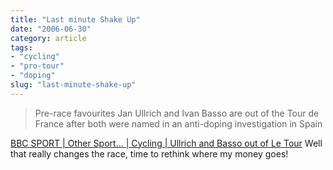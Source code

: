 ```yaml
---
title: "Last minute Shake Up"
date: "2006-06-30"
category: article
tags:
- "cycling"
- "pro-tour"
- "doping"
slug: "last-minute-shake-up"
---
```


> Pre-race favourites Jan Ullrich and Ivan Basso are out of the Tour de France after both were named in an anti-doping investigation in Spain

[BBC SPORT | Other Sport… | Cycling | Ullrich and Basso out of Le Tour][1] Well that really changes the race, time to rethink where my money goes!

[1]:	https://news.bbc.co.uk/sport1/hi/other_sports/cycling/5132320.stm